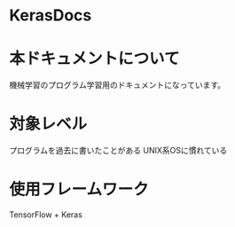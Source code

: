# KerasDocs

# 本ドキュメントについて

機械学習のプログラム学習用のドキュメントになっています。

# 対象レベル

プログラムを過去に書いたことがある
UNIX系OSに慣れている

# 使用フレームワーク

TensorFlow + Keras
